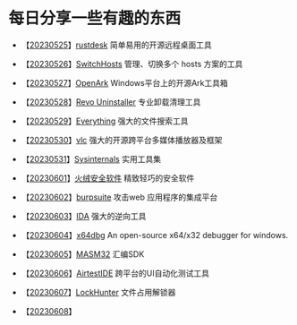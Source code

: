 # 每日分享一些有趣的东西

- 【[20230525](./20230525/rustdesk.md)】[rustdesk](https://github.com/rustdesk/rustdesk) 简单易用的开源远程桌面工具

- 【[20230526](./20230526/SwitchHosts.md)】[SwitchHosts](https://github.com/oldj/SwitchHosts) 管理、切换多个 hosts 方案的工具
- 【[20230527](./20230527/OpenArk.md)】[OpenArk](https://github.com/BlackINT3/OpenArk) Windows平台上的开源Ark工具箱
- 【[20230528](./20230528/Revo%20Uninstaller.md)】[Revo Uninstaller](https://www.revouninstaller.com/) 专业卸载清理工具
- 【[20230529](./20230529/Everything.md)】[Everything](https://www.voidtools.com/zh-cn/) 强大的文件搜索工具
- 【[20230530](./20230530/vlc.md)】[vlc](https://github.com/videolan/vlc) 强大的开源跨平台多媒体播放器及框架
- 【[20230531](./20230531/Sysinternals.md)】[Sysinternals](https://learn.microsoft.com/zh-cn/sysinternals/downloads/) 实用工具集
- 【[20230601](./20230601/%E7%81%AB%E7%BB%92%E5%AE%89%E5%85%A8%E8%BD%AF%E4%BB%B6.md)】[火绒安全软件](https://www.huorong.cn/) 精致轻巧的安全软件
- 【[20230602](./20230602/burpsuite.md)】[burpsuite](https://portswigger.net/burp) 攻击web 应用程序的集成平台
- 【[20230603](./20230603/IDA.md)】[IDA](https://hex-rays.com/) 强大的逆向工具
- 【[20230604](./20230604/x64dbg.md)】[x64dbg](https://github.com/x64dbg/x64dbg) An open-source x64/x32 debugger for windows.
- 【[20230605](./20230605/masm32.md)】[MASM32](http://www.masm32.com/) 汇编SDK
- 【[20230606](./20230606/AirtestIDE.md)】[AirtestIDE](http://airtest.netease.com/) 跨平台的UI自动化测试工具
- 【[20230607](./20230607/LockHunter.md)】[LockHunter](https://lockhunter.com/) 文件占用解锁器
- 【[20230608](./)】

